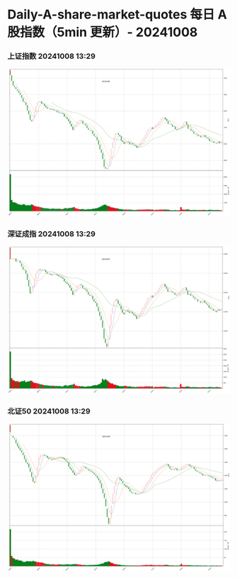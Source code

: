 
# Daily-A-share-market-quotes 每日 A 股指数（5min 更新）- 20241008

### 上证指数 20241008 13:29
![](./fig/2024/10/20241008-sh000001.png)

### 深证成指 20241008 13:29
![](./fig/2024/10/20241008-sz399001.png)

### 北证50 20241008 13:29
![](./fig/2024/10/20241008-bj899050.png)

